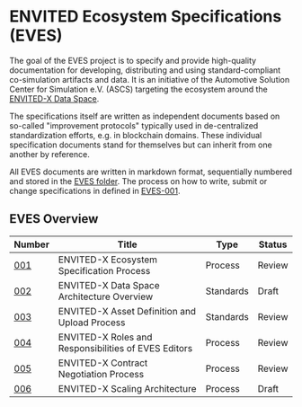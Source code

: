 # ENVITED Ecosystem Specifications (EVES)

The goal of the EVES project is to specify and provide high-quality documentation for developing, distributing and using standard-compliant co-simulation artifacts and data.
It is an initiative of the Automotive Solution Center for Simulation e.V. (ASCS) targeting the ecosystem around the [ENVITED-X Data Space](https://envited-x.net/).

The specifications itself are written as independent documents based on so-called "improvement protocols" typically used in de-centralized standardization efforts, e.g. in blockchain domains. These individual specification documents stand for themselves but can inherit from one another by reference.

All EVES documents are written in markdown format, sequentially numbered and stored in the [EVES folder](./EVES/).
The process on how to write, submit or change specifications in defined in [EVES-001](./EVES/EVES-001/eves-001.md).

## EVES Overview

| Number                             | Title                                                | Type      | Status |
| ---------------------------------- | ---------------------------------------------------- | --------- | ------ |
| [001](./EVES/EVES-001/eves-001.md) | ENVITED-X Ecosystem Specification Process            | Process   | Review |
| [002](./EVES/EVES-002/eves-002.md) | ENVITED-X Data Space Architecture Overview           | Standards | Draft  |
| [003](./EVES/EVES-003/eves-003.md) | ENVITED-X Asset Definition and Upload Process        | Standards | Review |
| [004](./EVES/EVES-004/eves-004.md) | ENVITED-X Roles and Responsibilities of EVES Editors | Process   | Review |
| [005](./EVES/EVES-005/eves-005.md) | ENVITED-X Contract Negotiation Process               | Process   | Review |
| [006](./EVES/EVES-006/eves-006.md) | ENVITED-X Scaling Architecture                       | Process   | Draft  |
